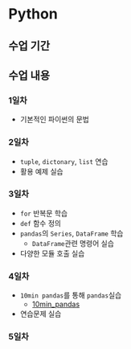 # Python
## 수업 기간

## 수업 내용
### 1일차
- 기본적인 파이썬의 문법
### 2일차
- `tuple`, `dictonary`, `list` 연습
- 활용 예제 실습
### 3일차
- `for` 반복문 학습
- `def` 함수 정의
- `pandas`의 `Series`, `DataFrame` 학습
  + `DataFrame`관련 명령어 실습
- 다양한 모듈 호출 실습
### 4일차
- `10min pandas`를 통해 `pandas`실습
  + [10min_pandas](https://pandas.pydata.org/pandas-docs/stable/user_guide/10min.html)
- 연습문제 실습
### 5일차
